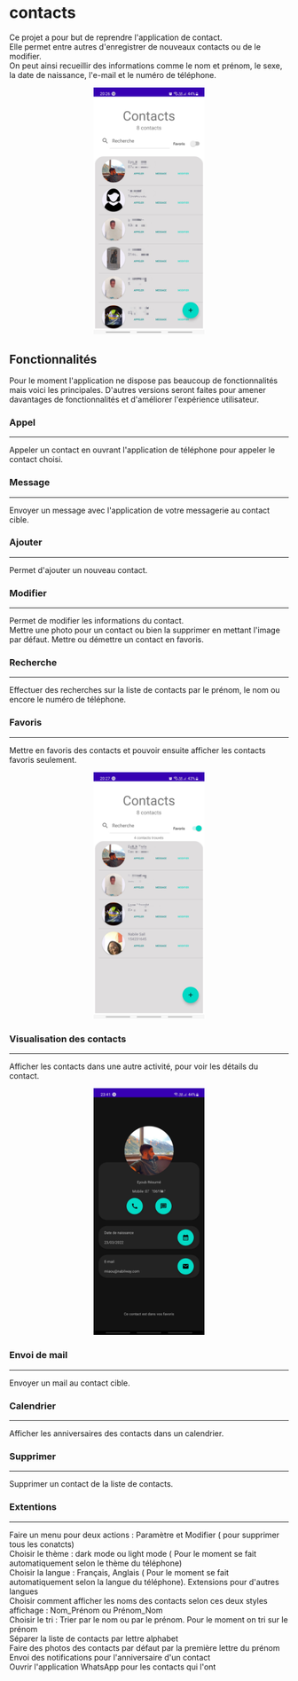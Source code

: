 # contacts
Ce projet a pour but de reprendre l'application de contact.  
Elle permet entre autres d'enregistrer de nouveaux contacts ou de le modifier.  
On peut ainsi recueillir des informations comme le nom et prénom, le sexe, la date de naissance, l'e-mail et le numéro de téléphone.  

<div align="center">
<img src="https://github.com/nabilesall/contacts/blob/master/images/Home_contacts.jpg" width="200"/>  
</div>

## Fonctionnalités
Pour le moment l'application ne dispose pas beaucoup de fonctionnalités mais voici les principales. 
D'autres versions seront faites pour amener davantages de fonctionnalités et d'améliorer l'expérience utilisateur. 

### Appel
-----------------------------
Appeler un contact en ouvrant l'application de téléphone pour appeler le contact choisi.

### Message 
-----------------------------
Envoyer un message avec l'application de votre messagerie au contact cible.

### Ajouter
-----------------------------
Permet d'ajouter un nouveau contact.

### Modifier
-----------------------------
Permet de modifier les informations du contact.  
Mettre une photo pour un contact ou bien la supprimer en mettant l'image par défaut.
Mettre ou démettre un contact en favoris.

### Recherche
-----------------------------
Effectuer des recherches sur la liste de contacts par le prénom, le nom ou encore le numéro de téléphone. 

### Favoris
-----------------------------
Mettre en favoris des contacts et pouvoir ensuite afficher les contacts favoris seulement.  

<div align="center">
<img src="https://github.com/nabilesall/contacts/blob/master/images/Favoris_contacts.jpg" width="200"/>  
</div>

### Visualisation des contacts
-----------------------------
Afficher les contacts dans une autre activité, pour voir les détails du contact.

<div align="center">
<img src="https://github.com/nabilesall/contacts/blob/master/images/Info_plus_contacts.jpg" width="200"/>  
</div>

### Envoi de mail
-----------------------------
Envoyer un mail au contact cible.

### Calendrier
-----------------------------
Afficher les anniversaires des contacts dans un calendrier.

### Supprimer
-----------------------------
Supprimer un contact de la liste de contacts.

### Extentions
-----------------------------
Faire un menu pour deux actions : Paramètre et Modifier ( pour supprimer tous les conatcts)  
Choisir le thème : dark mode ou light mode ( Pour le moment se fait automatiquement selon le thème du téléphone)    
Choisir la langue : Français, Anglais ( Pour le moment se fait automatiquement selon la langue du téléphone). Extensions pour d'autres langues  
Choisir comment afficher les noms des contacts selon ces deux styles affichage : Nom_Prénom ou Prénom_Nom  
Choisir le tri : Trier par le nom ou par le prénom. Pour le moment on tri sur le prénom  
Séparer la liste de contacts par lettre alphabet  
Faire des photos des contacts par défaut par la première lettre du prénom  
Envoi des notifications pour l'anniversaire d'un contact  
Ouvrir l'application WhatsApp pour les contacts qui l'ont
